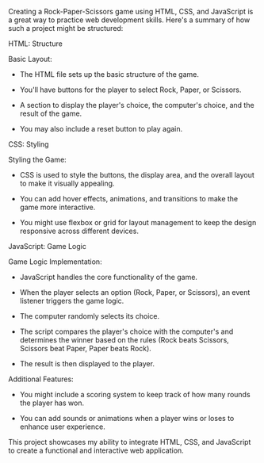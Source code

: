 Creating a Rock-Paper-Scissors game using HTML, CSS, and JavaScript is a great way to practice web development skills. Here's a summary of how such a project might be structured:

HTML: Structure

 Basic Layout:

  * The HTML file sets up the basic structure of the game.

  * You'll have buttons for the player to select Rock, Paper, or Scissors.

  * A section to display the player's choice, the computer's choice, and the result of the game.

  * You may also include a reset button to play again.

CSS: Styling

 Styling the Game:

  * CSS is used to style the buttons, the display area, and the overall layout to make it visually appealing.

  * You can add hover effects, animations, and transitions to make the game more interactive.

  * You might use flexbox or grid for layout management to keep the design responsive across different devices.

JavaScript: Game Logic

 Game Logic Implementation:

  * JavaScript handles the core functionality of the game.

  * When the player selects an option (Rock, Paper, or Scissors), an event listener triggers the game logic.

  * The computer randomly selects its choice.

  * The script compares the player's choice with the computer's and determines the winner based on the rules (Rock beats Scissors, Scissors beat Paper, Paper beats Rock).

  * The result is then displayed to the player.

Additional Features:

  * You might include a scoring system to keep track of how many rounds the player has won.

  * You can add sounds or animations when a player wins or loses to enhance user experience.

This project showcases my ability to integrate HTML, CSS, and JavaScript to create a functional and interactive web application.
